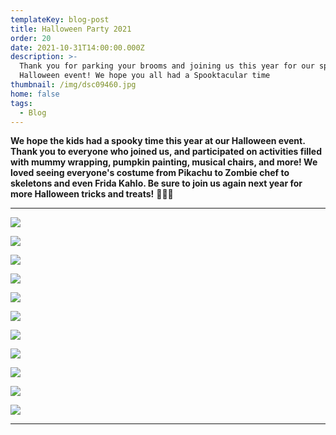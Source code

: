```yaml
---
templateKey: blog-post
title: Halloween Party 2021
order: 20
date: 2021-10-31T14:00:00.000Z
description: >-
  Thank you for parking your brooms and joining us this year for our spooky
  Halloween event! We hope you all had a Spooktacular time
thumbnail: /img/dsc09460.jpg
home: false
tags:
  - Blog
---
```

**We hope the kids had a spooky time this year at our Halloween event. Thank you to everyone who joined us, and participated on activities filled with mummy wrapping, pumpkin painting, musical chairs, and more! We loved seeing everyone's costume from Pikachu to Zombie chef to skeletons and even Frida Kahlo. Be sure to join us again next year for more Halloween tricks and treats!** 🎃👻💀

- - -

![](/img/dsc09446.jpg)

![](/img/dsc09298.jpg)

![](/img/dsc09274.jpg)

![](/img/dsc09379.jpg)

![](/img/dsc09433.jpg)

![](/img/dsc09408.jpg)

![](/img/dsc09312.jpg)

![](/img/dsc09419.jpg)

![](/img/dsc09390.jpg)

![](/img/dsc09450.jpg)

![](/img/dsc09392.jpg)

- - -
